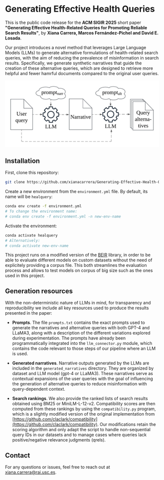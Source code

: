 # Generating Effective Health Queries

This is the public code release for the **ACM SIGIR 2025** short paper **"Generating Effective Health-Related Queries for Promoting Reliable Search Results"**, by **Xiana Carrera, Marcos Fernández-Pichel and David E. Losada**.

Our project introduces a novel method that leverages Large Language Models (LLMs) to generate alternative formulations of health-related search queries, with the aim of reducing the prevalence of misinformation in search results. Specifically, we generate synthetic narratives that guide the creation of these alternative queries, which are designed to retrieve more helpful and fewer hamrful documents compared to the original user queries.

![](figs/architecture.jpg)

## Installation

First, clone this repository:

```bash
git clone https://github.com/xianacarrera/Generating-Effective-Health-Queries
```

Create a new environment from the `environment.yml` file. By default, its name will be `healquery`:

```bash
conda env create -f environment.yml
# To change the environment name:
# conda env create -f environment.yml -n new-env-name
```

Activate the environment:
```bash
conda activate healquery
# Alternatively:
# conda activate new-env-name
```



This project runs on a modified version of the [BEIR](https://github.com/beir-cellar/beir/) library, in order to be able to evaluate different models on custom datasets without the need of explicitely providing a corpus file. This both streamlines the evaluation process and allows to test models on corpus of big size such as the ones used in this project.

## Generation resources

With the non-deterministic nature of LLMs in mind, for transparency and reproducibility we include all key resources used to produce the results presented in the paper:

* **Prompts**. The file `prompts.txt` contains the exact prompts used to generate the narratives and alternative queries with both GPT-4 and LLaMA3, along with a description of the different variations explored during experimentation. The prompts have already been programmatically integrated into the `llm_connector.py` module, which contains the code relevant to those steps of our pipeline where an LLM is used.

* **Generated narratives**. Narrative outputs generated by the LLMs are included in the `generated_narratives` directory. They are organized by dataset and LLM model (gpt-4 or LLaMA3). These narratives serve as contextual expansions of the user queries with the goal of influencing the generation of alternative queries to reduce misinformation with query-dependent context.

* **Search rankings**. We also provide the ranked lists of search results obtained using BM25 or MiniLM-L-12-v2. Compatibility scores are then computed from these rankings by using the `compatibility.py` program, which is a slightly modified version of the original implementation from [https://github.com/claclark/compatibility](https://github.com/claclark/compatibility). Our modifications retain the scoring algorithm and only adapt the script to handle non-sequential query IDs in our datasets and to manage cases where queries lack positive/negative relevance judgments (qrels).



## Contact
For any questions or issues, feel free to reach out at [xiana.carrera@rai.usc.es](mailto:xiana.carrera@rai.usc.es).

